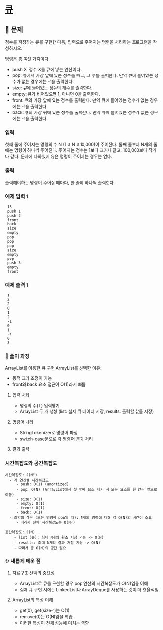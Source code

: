 # [큐](https://www.acmicpc.net/problem/10845)

## 📌 문제
정수를 저장하는 큐를 구현한 다음, 입력으로 주어지는 명령을 처리하는 프로그램을 작성하시오.

명령은 총 여섯 가지이다.

- push X: 정수 X를 큐에 넣는 연산이다.
- pop: 큐에서 가장 앞에 있는 정수를 빼고, 그 수를 출력한다. 만약 큐에 들어있는 정수가 없는 경우에는 -1을 출력한다.
- size: 큐에 들어있는 정수의 개수를 출력한다.
- empty: 큐가 비어있으면 1, 아니면 0을 출력한다.
- front: 큐의 가장 앞에 있는 정수를 출력한다. 만약 큐에 들어있는 정수가 없는 경우에는 -1을 출력한다.
- back: 큐의 가장 뒤에 있는 정수를 출력한다. 만약 큐에 들어있는 정수가 없는 경우에는 -1을 출력한다.

### 입력
첫째 줄에 주어지는 명령의 수 N (1 ≤ N ≤ 10,000)이 주어진다. 둘째 줄부터 N개의 줄에는 명령이 하나씩 주어진다. 주어지는 정수는 1보다 크거나 같고, 100,000보다 작거나 같다. 문제에 나와있지 않은 명령이 주어지는 경우는 없다.

### 출력
출력해야하는 명령이 주어질 때마다, 한 줄에 하나씩 출력한다.

### 예제 입력 1

     15
     push 1
     push 2
     front
     back
     size
     empty
     pop
     pop
     pop
     size
     empty
     pop
     push 3
     empty
     front


### 예제 출력 1

     1
     2
     2
     0
     1
     2
     -1
     0
     1
     -1
     0
     3



### 🧰 풀이 과정

ArrayList를 이용한 큐 구현
ArrayList를 선택한 이유:
- 동적 크기 조정이 가능
- front와 back 요소 접근이 O(1)라서 빠름


1. 입력 처리
   - 명령의 수(T) 입력받기
   - ArrayList 두 개 생성 (list: 실제 큐 데이터 저장, results: 출력할 값들 저장)


2. 명령어 처리
   - StringTokenizer로 명령어 파싱
   - switch-case문으로 각 명령어 분기 처리


3. 결과 출력



### 시간복잡도와 공간복잡도


    시간복잡도: O(N²)
      - 각 연산별 시간복잡도
         - push: O(1) (amortized)
         - pop: O(N) (ArrayList에서 첫 번째 요소 제거 시 모든 요소를 한 칸씩 앞으로 이동)
         - size: O(1)
         - empty: O(1)
         - front: O(1)
         - back: O(1)
      - 최악의 경우 (모든 명령이 pop일 때): N개의 명령에 대해 각 O(N)의 시간이 소요
         - 따라서 전체 시간복잡도는 O(N²)

    공간복잡도: O(N)
        - list (큐): 최대 N개의 원소 저장 가능 -> O(N)
        - results: 최대 N개의 결과 저장 가능 -> O(N)
        - 따라서 총 O(N)의 공간 필요



### ✨ 새롭게 배운 점
1. 자료구조 선택의 중요성
   - ArrayList로 큐를 구현할 경우 pop 연산의 시간복잡도가 O(N)임을 이해
   - 실제 큐 구현 시에는 LinkedList나 ArrayDeque를 사용하는 것이 더 효율적임

2. ArrayList의 특성 이해
   - get(0), get(size-1)는 O(1)
   - remove(0)는 O(N)임을 학습
   - 이러한 특성이 전체 성능에 미치는 영향